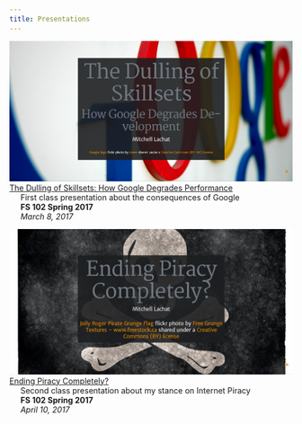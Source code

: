 ```yaml
---
title: Presentations
---
```

<a href="https://rawgit.com/Mitchello457/fs102Spring2017-presentation2-Mitchello457/master/The_Dulling_of_Skillsets.html#/"><img src="/img/DullingOfSkillsetsPic.png" alt=""></a>
[The Dulling of Skillsets: How Google Degrades Performance](https://rawgit.com/Mitchello457/fs102Spring2017-presentation2-Mitchello457/master/The_Dulling_of_Skillsets.html#/)          
&nbsp;&nbsp;&nbsp;&nbsp;&nbsp;First class presentation about the consequences of Google  
&nbsp;&nbsp;&nbsp;&nbsp;&nbsp;**FS 102 Spring 2017**        
&nbsp;&nbsp;&nbsp;&nbsp;&nbsp;*March 8, 2017*

<a href="https://rawgit.com/Mitchello457/fs102Spring2017-presentation3-Mitchello457/master/Ending_Piracy_Completely.html"><img src="/img/EndingPiracyCompletely.png" alt=""></a>
[Ending Piracy Completely?](https://rawgit.com/Mitchello457/fs102Spring2017-presentation3-Mitchello457/master/Ending_Piracy_Completely.html)  
&nbsp;&nbsp;&nbsp;&nbsp;&nbsp;Second class presentation about my stance on Internet Piracy  
&nbsp;&nbsp;&nbsp;&nbsp;&nbsp;**FS 102 Spring 2017**  
&nbsp;&nbsp;&nbsp;&nbsp;&nbsp;*April 10, 2017*  
